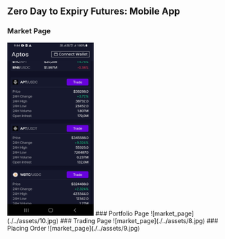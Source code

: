 ## Zero Day to Expiry Futures: Mobile App

### Market Page
<img src="./../assets/11.jpg" height="400" width="200">
### Portfolio Page
![market_page](./../assets/10.jpg)
### Trading Page
![market_page](./../assets/8.jpg)
### Placing Order
![market_page](./../assets/9.jpg)
